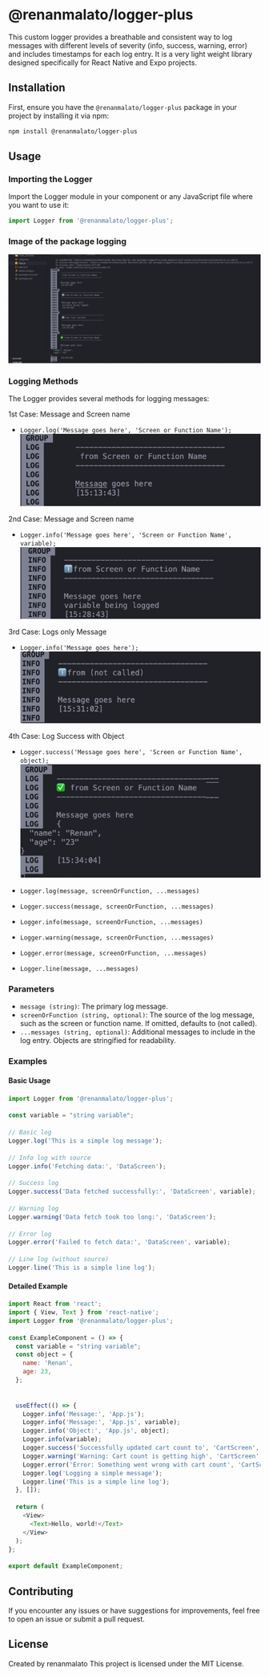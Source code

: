 
# @renanmalato/logger-plus

This custom logger provides a breathable and consistent way to log messages with different levels of severity (info, success, warning, error) and includes timestamps for each log entry. It is a very light weight library designed specifically for React Native and Expo projects.

## Installation

First, ensure you have the `@renanmalato/logger-plus` package in your project by installing it via npm:

```sh
npm install @renanmalato/logger-plus
```

## Usage

### Importing the Logger

Import the Logger module in your component or any JavaScript file where you want to use it:

```javascript
import Logger from '@renanmalato/logger-plus';
```
### Image of the package logging

![Print Screen](./assets/logger-printscreen.jpg)


### Logging Methods

The Logger provides several methods for logging messages:

1st Case: Message and Screen name

- `Logger.log('Message goes here', 'Screen or Function Name');`
![logger log message and function screen name](./assets/logger-log-msg-screen.jpg)


2nd Case: Message and Screen name

- `Logger.info('Message goes here', 'Screen or Function Name', variable);`
![logger log message and function screen name](./assets/logger-info-msg-screen.jpg)


3rd Case: Logs only Message

- `Logger.info('Message goes here');`
![logger image](./assets/logger-only-message.jpg)


4th Case: Log Success with Object

- `Logger.success('Message goes here', 'Screen or Function Name', object);`
![logger image](./assets/logger-success-object.jpg)


- `Logger.log(message, screenOrFunction, ...messages)`
- `Logger.success(message, screenOrFunction, ...messages)`
- `Logger.info(message, screenOrFunction, ...messages)`
- `Logger.warning(message, screenOrFunction, ...messages)`
- `Logger.error(message, screenOrFunction, ...messages)`
- `Logger.line(message, ...messages)`

### Parameters

- `message (string)`: The primary log message.
- `screenOrFunction (string, optional)`: The source of the log message, such as the screen or function name. If omitted, defaults to (not called).
- `...messages (string, optional)`: Additional messages to include in the log entry. Objects are stringified for readability.

### Examples

#### Basic Usage

```javascript
import Logger from '@renanmalato/logger-plus';

const variable = "string variable";

// Basic log
Logger.log('This is a simple log message');

// Info log with source
Logger.info('Fetching data:', 'DataScreen');

// Success log
Logger.success('Data fetched successfully:', 'DataScreen', variable);

// Warning log
Logger.warning('Data fetch took too long:', 'DataScreen');

// Error log
Logger.error('Failed to fetch data:', 'DataScreen', variable);

// Line log (without source)
Logger.line('This is a simple line log');
```

#### Detailed Example

```javascript
import React from 'react';
import { View, Text } from 'react-native';
import Logger from '@renanmalato/logger-plus';

const ExampleComponent = () => {
  const variable = "string variable";
  const object = {
    name: 'Renan',
    age: 23,
  };


  useEffect(() => {
    Logger.info('Message:', 'App.js');
    Logger.info('Message:', 'App.js', variable);
    Logger.info('Object:', 'App.js', object);
    Logger.info(variable);
    Logger.success('Successfully updated cart count to', 'CartScreen', variable);
    Logger.warning('Warning: Cart count is getting high', 'CartScreen', object);
    Logger.error('Error: Something went wrong with cart count', 'CartScreen', variable);
    Logger.log('Logging a simple message');
    Logger.line('This is a simple line log');
  }, []);

  return (
    <View>
      <Text>Hello, world!</Text>
    </View>
  );
};

export default ExampleComponent;
```

## Contributing

If you encounter any issues or have suggestions for improvements, feel free to open an issue or submit a pull request.

## License

Created by renanmalato
This project is licensed under the MIT License.
